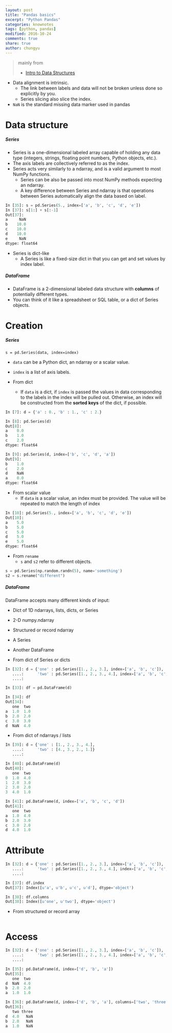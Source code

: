 ```yaml
---
layout: post
title: "Pandas basics"
excerpt: "Python Pandas"
categories: knownotes
tags: [python, pandas]
modified: 2016-10-24
comments: true
share: true
author: chungyu
---
```


> mainly from
> * [Intro to Data Structures](http://pandas.pydata.org/pandas-docs/stable/dsintro.html#dsintro)


* Data alignment is intrinsic.
  * The link between labels and data will not be broken unless done so explicitly by you.
  * Series slicing also slice the index.
* `NaN` is the standard missing data marker used in pandas

# Data structure
##### Series
* Series is a one-dimensional labeled array capable of holding any data type (integers, strings, floating point numbers, Python objects, etc.).
* The axis labels are collectively referred to as the index.
* Series acts very similarly to a ndarray, and is a valid argument to most NumPy functions.
  * Series can be also be passed into most NumPy methods expecting an ndarray.
  * A key difference between Series and ndarray is that operations between Series automatically align the data based on label.

```python
In [35]: s = pd.Series(5., index=['a', 'b', 'c', 'd', 'e'])
In [37]: s[1:] + s[:-1]
Out[37]:
a     NaN
b    10.0
c    10.0
d    10.0
e     NaN
dtype: float64

```

* Series is dict-like
  * A Series is like a fixed-size dict in that you can get and set values by index label.

##### DataFrame
* DataFrame is a 2-dimensional labeled data structure with **columns** of potentially different types.
* You can think of it like a spreadsheet or SQL table, or a dict of Series objects.


# Creation
##### Series
`s = pd.Series(data, index=index)`
  * `data` can be a Python dict, an ndarray or a scalar value.
  * `index` is a list of axis labels.

* From dict
  * If `data` is a dict, if `index` is passed the values in data corresponding to the labels in the index will be pulled out. Otherwise, an index will be constructed from the **sorted keys** of the dict, if possible.  

```python
In [7]: d = {'a' : 0., 'b' : 1., 'c' : 2.}

In [8]: pd.Series(d)
Out[8]:
a    0.0
b    1.0
c    2.0
dtype: float64

In [9]: pd.Series(d, index=['b', 'c', 'd', 'a'])
Out[9]:
b    1.0
c    2.0
d    NaN
a    0.0
dtype: float64
```  

* From scalar value
  * If `data` is a scalar value, an index must be provided. The value will be repeated to match the length of index

```python
In [10]: pd.Series(5., index=['a', 'b', 'c', 'd', 'e'])
Out[10]:
a    5.0
b    5.0
c    5.0
d    5.0
e    5.0
dtype: float64
```

* From `rename`
  * `s` and `s2` refer to different objects.

```python
s = pd.Series(np.random.randn(5), name='something')
s2 = s.rename("different")
```

##### DataFrame

DataFrame accepts many different kinds of input:
  * Dict of 1D ndarrays, lists, dicts, or Series
  * 2-D numpy.ndarray
  * Structured or record ndarray
  * A Series
  * Another DataFrame

* From dict of Series or dicts

```python
In [32]: d = {'one' : pd.Series([1., 2., 3.], index=['a', 'b', 'c']),
   ....:      'two' : pd.Series([1., 2., 3., 4.], index=['a', 'b', 'c', 'd'])}
   ....:

In [33]: df = pd.DataFrame(d)

In [34]: df
Out[34]:
   one  two
a  1.0  1.0
b  2.0  2.0
c  3.0  3.0
d  NaN  4.0
```
* From dict of ndarrays / lists

```python
In [39]: d = {'one' : [1., 2., 3., 4.],
   ....:      'two' : [4., 3., 2., 1.]}
   ....:

In [40]: pd.DataFrame(d)
Out[40]:
   one  two
0  1.0  4.0
1  2.0  3.0
2  3.0  2.0
3  4.0  1.0

In [41]: pd.DataFrame(d, index=['a', 'b', 'c', 'd'])
Out[41]:
   one  two
a  1.0  4.0
b  2.0  3.0
c  3.0  2.0
d  4.0  1.0
```

# Attribute

```python
In [32]: d = {'one' : pd.Series([1., 2., 3.], index=['a', 'b', 'c']),
   ....:      'two' : pd.Series([1., 2., 3., 4.], index=['a', 'b', 'c', 'd'])}
   ....:

In [37]: df.index
Out[37]: Index([u'a', u'b', u'c', u'd'], dtype='object')

In [38]: df.columns
Out[38]: Index([u'one', u'two'], dtype='object')
```
* From structured or record array

```python

```


# Access

```python
In [32]: d = {'one' : pd.Series([1., 2., 3.], index=['a', 'b', 'c']),
   ....:      'two' : pd.Series([1., 2., 3., 4.], index=['a', 'b', 'c', 'd'])}
   ....:

In [35]: pd.DataFrame(d, index=['d', 'b', 'a'])
Out[35]:
   one  two
d  NaN  4.0
b  2.0  2.0
a  1.0  1.0

In [36]: pd.DataFrame(d, index=['d', 'b', 'a'], columns=['two', 'three'])
Out[36]:
   two three
d  4.0   NaN
b  2.0   NaN
a  1.0   NaN
```
